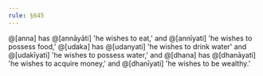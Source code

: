 ```yaml
---
rule: §645
---
```


@[anna] has @[annāyāti] 'he wishes to eat,' and @[annīyati] 'he wishes to possess food,' @[udaka] has @[udanyati] 'he wishes to drink water' and @[udakīyati] 'he wishes to possess water,' and @[dhana] has @[dhanāyati] 'he wishes to acquire money,' and @[dhanīyati] 'he wishes to be wealthy.'